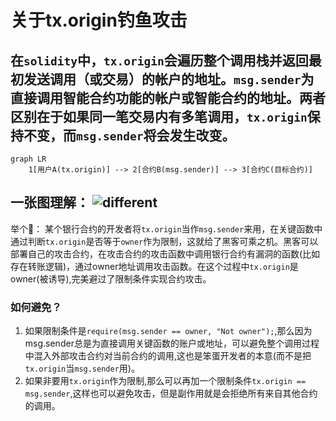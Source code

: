 # 关于tx.origin钓鱼攻击

在`solidity`中，`tx.origin`会遍历整个调用栈并返回最初发送调用（或交易）的帐户的地址。`msg.sender`为直接调用智能合约功能的帐户或智能合约的地址。两者区别在于如果同一笔交易内有多笔调用，`tx.origin`保持不变，而`msg.sender`将会发生改变。
---

```mermaid
graph LR
    1[用户A(tx.origin)] --> 2[合约B(msg.sender)] --> 3[合约C(目标合约)]
```

一张图理解：
![different](https://img.learnblockchain.cn/attachments/2022/02/XyJFUGH5620dcb1e08bda.jpg 'different')
---
举个🌰：
某个银行合约的开发者将`tx.origin`当作`msg.sender`来用，在关键函数中通过判断`tx.origin`是否等于`owner`作为限制，这就给了黑客可乘之机。黑客可以部署自己的攻击合约，在攻击合约的攻击函数中调用银行合约有漏洞的函数(比如存在转账逻辑)，通过owner地址调用攻击函数。在这个过程中`tx.origin`是owner(被诱导),完美避过了限制条件实现合约攻击。

### 如何避免？
1. 如果限制条件是`require(msg.sender == owner, "Not owner");`,那么因为msg.sender总是为直接调用关键函数的账户或地址，可以避免整个调用过程中混入外部攻击合约对当前合约的调用,这也是笨蛋开发者的本意(而不是把`tx.origin`当`msg.sender`用)。
2. 如果非要用`tx.origin`作为限制,那么可以再加一个限制条件`tx.origin == msg.sender`,这样也可以避免攻击，但是副作用就是会拒绝所有来自其他合约的调用。


